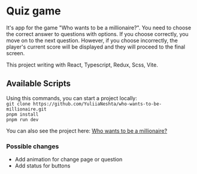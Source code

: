 # Quiz game

It's app for the game "Who wants to be a millionaire?". You need to choose the correct answer
to questions with options.  If you choose correctly, you move on to the next question.
However, if you choose incorrectly, the player's current score will be
displayed and they will proceed to the final screen.

This project writing with React, Typescript, Redux, Scss, Vite.

## Available Scripts
Using this commands, you can start a project locally: \
`git clone https://github.com/YuliiaNeshta/who-wants-to-be-millionaire.git` \
`pnpm install` \
`pnpm run dev`

You can also see the project here: [Who wants to be a millionaire?](https://yuliianeshta.github.io/who-wants-to-be-millionaire)

### Possible changes

- Add animation for change page or question
- Add status for buttons
